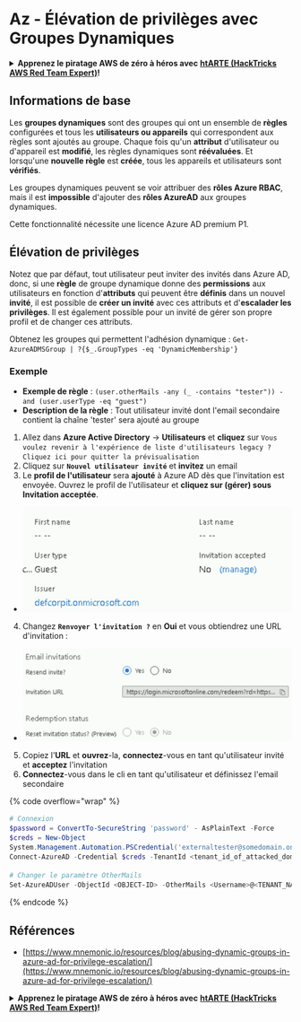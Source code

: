 # Az - Élévation de privilèges avec Groupes Dynamiques

<details>

<summary><strong>Apprenez le piratage AWS de zéro à héros avec</strong> <a href="https://training.hacktricks.xyz/courses/arte"><strong>htARTE (HackTricks AWS Red Team Expert)</strong></a><strong>!</strong></summary>

Autres moyens de soutenir HackTricks :

* Si vous souhaitez voir votre **entreprise annoncée dans HackTricks** ou **télécharger HackTricks en PDF**, consultez les [**PLANS D'ABONNEMENT**](https://github.com/sponsors/carlospolop)!
* Obtenez le [**merchandising officiel PEASS & HackTricks**](https://peass.creator-spring.com)
* Découvrez [**La Famille PEASS**](https://opensea.io/collection/the-peass-family), notre collection de [**NFTs**](https://opensea.io/collection/the-peass-family) exclusifs
* **Rejoignez le** 💬 [**groupe Discord**](https://discord.gg/hRep4RUj7f) ou le [**groupe telegram**](https://t.me/peass) ou **suivez** moi sur **Twitter** 🐦 [**@carlospolopm**](https://twitter.com/carlospolopm)**.**
* **Partagez vos astuces de piratage en soumettant des PR aux dépôts github** [**HackTricks**](https://github.com/carlospolop/hacktricks) et [**HackTricks Cloud**](https://github.com/carlospolop/hacktricks-cloud).

</details>

## Informations de base

Les **groupes dynamiques** sont des groupes qui ont un ensemble de **règles** configurées et tous les **utilisateurs ou appareils** qui correspondent aux règles sont ajoutés au groupe. Chaque fois qu'un **attribut** d'utilisateur ou d'appareil est **modifié**, les règles dynamiques sont **réévaluées**. Et lorsqu'une **nouvelle règle** est **créée**, tous les appareils et utilisateurs sont **vérifiés**.

Les groupes dynamiques peuvent se voir attribuer des **rôles Azure RBAC**, mais il est **impossible** d'ajouter des **rôles AzureAD** aux groupes dynamiques.

Cette fonctionnalité nécessite une licence Azure AD premium P1.

## Élévation de privilèges

Notez que par défaut, tout utilisateur peut inviter des invités dans Azure AD, donc, si une **règle** de groupe dynamique donne des **permissions** aux utilisateurs en fonction d'**attributs** qui peuvent être **définis** dans un nouvel **invité**, il est possible de **créer un invité** avec ces attributs et d'**escalader les privilèges**. Il est également possible pour un invité de gérer son propre profil et de changer ces attributs.

Obtenez les groupes qui permettent l'adhésion dynamique : `Get-AzureADMSGroup | ?{$_.GroupTypes -eq 'DynamicMembership'}`

### Exemple

* **Exemple de règle** : `(user.otherMails -any (_ -contains "tester")) -and (user.userType -eq "guest")`
* **Description de la règle** : Tout utilisateur invité dont l'email secondaire contient la chaîne 'tester' sera ajouté au groupe

1. Allez dans **Azure Active Directory** -> **Utilisateurs** et **cliquez** sur `Vous voulez revenir à l'expérience de liste d'utilisateurs legacy ? Cliquez ici pour quitter la prévisualisation`
2. Cliquez sur **`Nouvel utilisateur invité`** et **invitez** un email
3. Le **profil de l'utilisateur** sera **ajouté** à Azure AD dès que l'invitation est envoyée. Ouvrez le profil de l'utilisateur et **cliquez sur (gérer) sous Invitation acceptée**.
* ![](<../../../.gitbook/assets/image (87) (1).png>)
4. Changez **`Renvoyer l'invitation ?`** en **Oui** et vous obtiendrez une URL d'invitation :
* ![](<../../../.gitbook/assets/image (11) (1) (2) (1).png>)
5. Copiez l'**URL** et **ouvrez**-la, **connectez**-vous en tant qu'utilisateur invité et **acceptez** l'invitation
6.  **Connectez**-vous dans le cli en tant qu'utilisateur et définissez l'email secondaire

{% code overflow="wrap" %}
```powershell
# Connexion
$password = ConvertTo-SecureString 'password' - AsPlainText -Force
$creds = New-Object
System.Management.Automation.PSCredential('externaltester@somedomain.onmicrosoft.com', $Password)
Connect-AzureAD -Credential $creds -TenantId <tenant_id_of_attacked_domain>

# Changer le paramètre OtherMails
Set-AzureADUser -ObjectId <OBJECT-ID> -OtherMails <Username>@<TENANT_NAME>.onmicrosoft.com -Verbose
```
{% endcode %}



## Références

* [https://www.mnemonic.io/resources/blog/abusing-dynamic-groups-in-azure-ad-for-privilege-escalation/](https://www.mnemonic.io/resources/blog/abusing-dynamic-groups-in-azure-ad-for-privilege-escalation/)

<details>

<summary><strong>Apprenez le piratage AWS de zéro à héros avec</strong> <a href="https://training.hacktricks.xyz/courses/arte"><strong>htARTE (HackTricks AWS Red Team Expert)</strong></a><strong>!</strong></summary>

Autres moyens de soutenir HackTricks :

* Si vous souhaitez voir votre **entreprise annoncée dans HackTricks** ou **télécharger HackTricks en PDF**, consultez les [**PLANS D'ABONNEMENT**](https://github.com/sponsors/carlospolop)!
* Obtenez le [**merchandising officiel PEASS & HackTricks**](https://peass.creator-spring.com)
* Découvrez [**La Famille PEASS**](https://opensea.io/collection/the-peass-family), notre collection de [**NFTs**](https://opensea.io/collection/the-peass-family) exclusifs
* **Rejoignez le** 💬 [**groupe Discord**](https://discord.gg/hRep4RUj7f) ou le [**groupe telegram**](https://t.me/peass) ou **suivez** moi sur **Twitter** 🐦 [**@carlospolopm**](https://twitter.com/carlospolopm)**.**
* **Partagez vos astuces de piratage en soumettant des PR aux dépôts github** [**HackTricks**](https://github.com/carlospolop/hacktricks) et [**HackTricks Cloud**](https://github.com/carlospolop/hacktricks-cloud).

</details>
